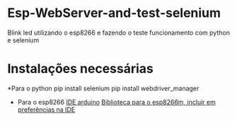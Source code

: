 # Esp-WebServer-and-test-selenium
 Blink led utilizando o esp8266 e fazendo o teste funcionamento com python e selenium

# Instalações necessárias
 *Para o python
    pip install selenium
    pip install webdriver_manager

 * Para o esp8266
    [IDE arduino](https://arduino.cc)
    [Biblioteca para o esp8266m, incluir em preferências na IDE](http://arduino.esp8266.com/stable/package_esp8266com_index.json) 